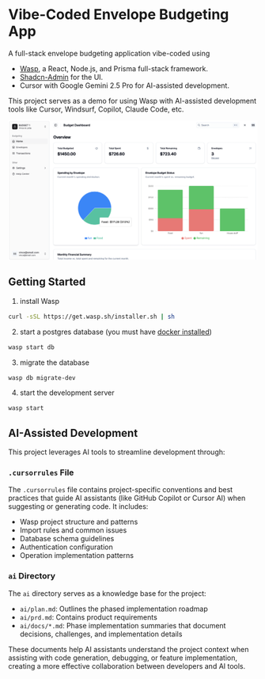 # Vibe-Coded Envelope Budgeting App

A full-stack envelope budgeting application vibe-coded using
- [Wasp](https://wasp.sh), a React, Node.js, and Prisma full-stack framework.
- [Shadcn-Admin](https://github.com/satnaing/shadcn-admin) for the UI.
- Cursor with Google Gemini 2.5 Pro for AI-assisted development.

This project serves as a demo for using Wasp with AI-assisted development tools like Cursor, Windsurf, Copilot, Claude Code, etc.

![Envelope Budgeting App](./public/env-budgeting-vibecode.png)

## Getting Started

1. install Wasp

```bash
curl -sSL https://get.wasp.sh/installer.sh | sh
```

2. start a postgres database (you must have [docker installed](https://www.docker.com/get-started/))

```bash
wasp start db
```

3. migrate the database

```bash
wasp db migrate-dev
```

4. start the development server

```bash
wasp start
```

## AI-Assisted Development

This project leverages AI tools to streamline development through:

### `.cursorrules` File

The `.cursorrules` file contains project-specific conventions and best practices that guide AI assistants (like GitHub Copilot or Cursor AI) when suggesting or generating code. It includes:

- Wasp project structure and patterns
- Import rules and common issues
- Database schema guidelines
- Authentication configuration
- Operation implementation patterns

### `ai` Directory

The `ai` directory serves as a knowledge base for the project:

- `ai/plan.md`: Outlines the phased implementation roadmap
- `ai/prd.md`: Contains product requirements
- `ai/docs/*.md`: Phase implementation summaries that document decisions, challenges, and implementation details

These documents help AI assistants understand the project context when assisting with code generation, debugging, or feature implementation, creating a more effective collaboration between developers and AI tools.